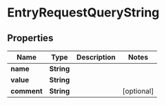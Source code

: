 

# EntryRequestQueryString


## Properties

Name | Type | Description | Notes
------------ | ------------- | ------------- | -------------
**name** | **String** |  | 
**value** | **String** |  | 
**comment** | **String** |  |  [optional]



